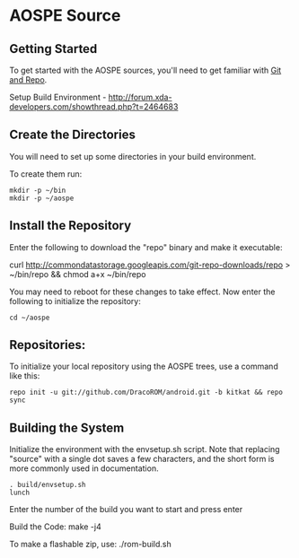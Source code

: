 AOSPE Source
=============

Getting Started
---------------
To get started with the AOSPE sources, you'll need to get
familiar with [Git and Repo](http://source.android.com/source/version-control.html).

Setup Build Environment - http://forum.xda-developers.com/showthread.php?t=2464683


Create the Directories
----------------------

You will need to set up some directories in your build environment.

To create them run:

    mkdir -p ~/bin
    mkdir -p ~/aospe
    
    
Install the Repository
----------------------

Enter the following to download the "repo" binary and make it executable:

curl http://commondatastorage.googleapis.com/git-repo-downloads/repo > ~/bin/repo && chmod a+x ~/bin/repo

You may need to reboot for these changes to take effect. 
Now enter the following to initialize the repository:

    cd ~/aospe
    

Repositories:
---------------
To initialize your local repository using the AOSPE trees, use a command like this:

    repo init -u git://github.com/DracoROM/android.git -b kitkat && repo sync
  
  
Building the System
---------------
Initialize the environment with the envsetup.sh script. Note that replacing "source" with a single dot saves a few characters, and the short form is more commonly used in documentation.

    . build/envsetup.sh
    lunch
    
Enter the number of the build you want to start and press enter

Build the Code:
  make -j4
  
To make a flashable zip, use:
  ./rom-build.sh <Device>
